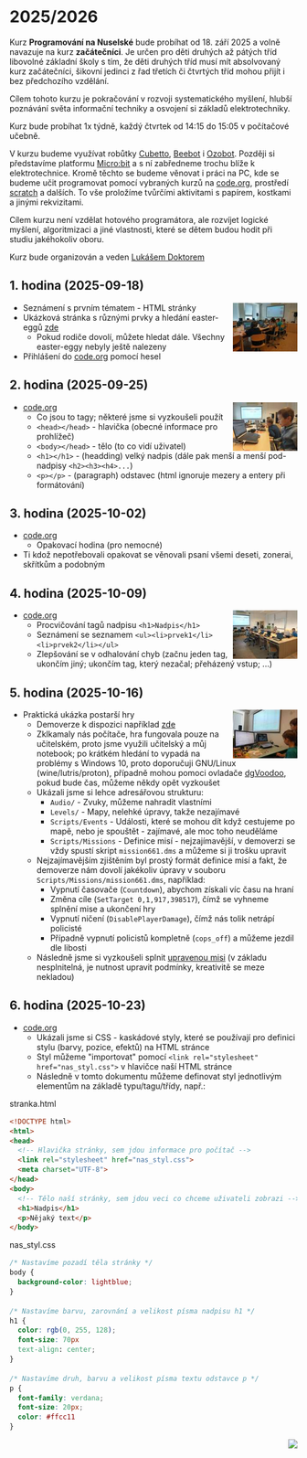 # 2025/2026

Kurz **Programování na Nuselské** bude probíhat od 18. září 2025
a volně navazuje na kurz **začátečníci**. Je určen pro děti druhých
až pátých tříd libovolné základní školy s tím, že děti druhých
tříd musí mít absolvovaný kurz začátečníci, šikovní jedinci z
řad třetích či čtvrtých tříd mohou přijít i bez předchozího
vzdělání.

Cílem tohoto kurzu je pokračování v rozvoji systematického
myšlení, hlubší poznávání světa informační techniky
a osvojení si základů elektrotechniky.

Kurz bude probíhat 1x týdně, každý čtvrtek od 14:15 do 15:05
v počítačové učebně.

V kurzu budeme využívat robůtky [Cubetto](https://www.primotoys.com),
[Beebot](https://www.bee-bot.us/) i [Ozobot](https://ozobot.com/).
Později si představíme platformu [Micro:bit](https://microbit.org)
a s ní zabředneme trochu blíže k elektrotechnice. Kromě těchto
se budeme věnovat i práci na PC, kde se budeme učit programovat
pomocí vybraných kurzů na [code.org](https://www.code.org),
prostředí [scratch](https://scratch.mit.edu/) a dalších.
To vše proložíme tvůrčími aktivitami s papírem, kostkami a jinými
rekvizitami.

Cílem kurzu není vzdělat hotového programátora, ale rozvíjet logické
myšlení, algoritmizaci a jiné vlastnosti, které se dětem budou hodit
při studiu jakéhokoliv oboru.

Kurz bude organizován a veden [Lukášem Doktorem](../lectors/ldoktor)

## 1. hodina (2025-09-18)

<a href="pokrocili-1-01-html.jpg">
    <img align="right" src="pokrocili-1-01-html-small.jpg" style="height:85px">
</a>

* Seznámení s prvním tématem - HTML stránky
* Ukázková stránka s různými prvky a hledání easter-eggů [zde](https://ldoktor.github.io/assets/html/)
  * Pokud rodiče dovolí, můžete hledat dále. Všechny easter-eggy nebyly ještě nalezeny
* Přihlášení do [code.org](https://www.code.org) pomocí hesel

## 2. hodina (2025-09-25)

<a href="pokrocili-1-02-html.jpg">
    <img align="right" src="pokrocili-1-02-html-small.jpg" style="height:85px">
</a>

* [code.org](https://www.code.org)
  * Co jsou to tagy; některé jsme si vyzkoušeli použít
  * ``<head></head>`` - hlavička (obecné informace pro prohlížeč)
  * ``<body></head>`` - tělo (to co vidí uživatel)
  * ``<h1></h1>`` - (headding) velký nadpis (dále pak menší a menší pod-nadpisy `<h2><h3><h4>...`)
  * ``<p></p>`` - (paragraph) odstavec (html ignoruje mezery a entery při formátování)

## 3. hodina (2025-10-02)

* [code.org](https://www.code.org)
  * Opakovací hodina (pro nemocné)
* Ti kdož nepotřebovali opakovat se věnovali psaní všemi deseti, zonerai, skřítkům a podobným

## 4. hodina (2025-10-09)

<a href="pokrocili-1-04-code.jpg">
    <img align="right" src="pokrocili-1-04-code-small.jpg" style="height:85px">
</a>

* [code.org](https://www.code.org)
  * Procvičování tagů nadpisu ``<h1>Nadpis</h1>``
  * Seznámení se seznamem ``<ul><li>prvek1</li><li>prvek2</li></ul>``
  * Zlepšování se v odhalování chyb (začnu jeden tag, ukončím jiný; ukončím tag, který nezačal; přeházený vstup; ...)

## 5. hodina (2025-10-16)

<a href="pokrocili-1-05-driver.jpg">
    <img align="right" src="pokrocili-1-05-driver-small.jpg" style="height:85px">
</a>

* Praktická ukázka postarší hry
  * Demoverze k dispozici například [zde](https://archive.org/details/DriverDemo)
  * Zklkamaly nás počítače, hra fungovala pouze na učitelském, proto jsme využili učitelský a můj notebook; po krátkém hledání to vypadá na problémy s Windows 10, proto doporučuji GNU/Linux (wine/lutris/proton), případně mohou pomoci ovladače [dgVoodoo](https://www.pcgamingwiki.com/wiki/DgVoodoo_2), pokud bude čas, můžeme někdy opět vyzkoušet
  * Ukázali jsme si lehce adresářovou strukturu:
    * ``Audio/`` - Zvuky, můžeme nahradit vlastními
    * ``Levels/`` - Mapy, nelehké úpravy, takže nezajímavé
    * ``Scripts/Events`` - Události, které se mohou dít když cestujeme po mapě, nebo je spouštět - zajímavé, ale moc toho neuděláme
    * ``Scripts/Missions`` - Definice misí - nejzajímavější, v demoverzi se vždy spustí skript ``mission661.dms`` a můžeme si ji trošku upravit
  * Nejzajímavějším zjištěním byl prostý formát definice misí a fakt, že demoverze nám dovolí jakékoliv úpravy v souboru ``Scripts/Missions/mission661.dms``, například:
    * Vypnutí časovače (``Countdown``), abychom získali víc času na hraní
    * Změna cíle (``SetTarget 0,1,917,398517``), čímž se vyhneme splnění mise a ukončení hry
    * Vypnutí ničení (``DisablePlayerDamage``), čímž nás tolik netrápí policisté
    * Případně vypnutí policistů kompletně (``cops_off``) a můžeme jezdil dle libosti
  * Následně jsme si vyzkoušeli splnit [upravenou misi](driver.dms) (v základu nesplnitelná, je nutnost upravit podmínky, kreativitě se meze nekladou)

## 6. hodina (2025-10-23)

* [code.org](https://www.code.org)
  * Ukázali jsme si CSS - kaskádové styly, které se používají pro definici stylu (barvy, pozice, efektů) na HTML stránce
  * Styl můžeme "importovat" pomocí ``<link rel="stylesheet" href="nas_styl.css">`` v hlavičce naší HTML stránce
  * Následně v tomto dokumentu můžeme definovat styl jednotlivým elementům na základě typu/tagu/třídy, např.:

stranka.html

```html
<!DOCTYPE html>
<html>
<head>
  <!-- Hlavička stránky, sem jdou informace pro počítač -->
  <link rel="stylesheet" href="nas_styl.css">
  <meta charset="UTF-8">
</head>
<body>
  <!-- Tělo naší stránky, sem jdou veci co chceme uživateli zobrazi -->
  <h1>Nadpis</h1>
  <p>Nějaký text</p>
</body>
```

nas_styl.css

```css
/* Nastavíme pozadí těla stránky */
body {
  background-color: lightblue;
}

/* Nastavíme barvu, zarovnání a velikost písma nadpisu h1 */
h1 {
  color: rgb(0, 255, 128);
  font-size: 70px
  text-align: center;
}

/* Nastavíme druh, barvu a velikost písma textu odstavce p */
p {
  font-family: verdana;
  font-size: 20px;
  color: #ffcc11
}
```

<img align="right" src="../media/robots_bottom.jpg">

